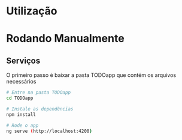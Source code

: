 # Utilização

# Rodando Manualmente
## Serviços
O primeiro passo é baixar a pasta TODOapp que contém os arquivos necessários

```bash
# Entre na pasta TODOapp
cd TODOapp

# Instale as dependências
npm install

# Rode o app
ng serve (http://localhost:4200)
```
